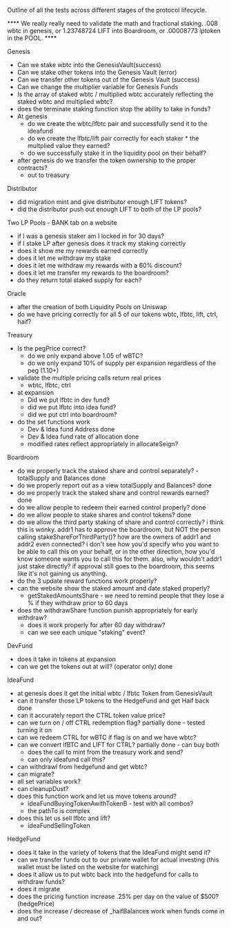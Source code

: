 Outline of all the tests across different stages of the protocol lifecycle.

**** We really really need to validate the math and fractional staking.  .008 wbtc in genesis, or 1.23748724 LIFT into Boardroom, or .00008773 lptoken in the POOL.  ****

Genesis
- Can we stake wbtc into the GenesisVault(success)
- Can we stake other tokens into the Genesis Vault (error)
- Can we transfer other tokens out of the Genesis Vault (success)
- Can we change the multiplier variable for Genesis Funds
- Is the array of staked wbtc / multiplied wbtc accurately reflecting the staked wbtc and multiplied wbtc?
- does the terminate staking function stop the ability to take in funds?
- At genesis
    - do we create the wbtc/lfbtc pair and successfully send it to the ideafund
    - do we create the lfbtc/lift pair correctly for each staker * the multplied value they earned?
    - do we successfully stake it in the liquidity pool on their behalf?
- after genesis do we transfer the token ownership to the proper contracts? 
    - out to treasury

Distributor
- did migration mint and give distributor enough LIFT tokens?
- did the distributor push out enough LIFT to both of the LP pools?

Two LP Pools - BANK tab on a website
- if I was a genesis staker am I locked in for 30 days?
- if I stake LP after genesis does it track my staking correctly
- does it show me my rewards earned correctly
- does it let me withdraw my stake
- does it let me withdraw my rewards with a 60% discount?
- does it let me transfer my rewards to the boardroom?
- do they return total staked supply for each?

Oracle
- after the creation of both Liquidity Pools on Uniswap
- do we have pricing correctly for all 5 of our tokens wbtc, lfbtc, lift, ctrl, haif?

Treasury
- Is the pegPrice correct?
    - do we only expand above 1.05 of wBTC?
    - do we only expand 10% of supply per expansion regardless of the peg (1.10+)
- validate the multiple pricing calls return real prices
    - wbtc, lfbtc, ctrl
- at expansion
    - Did we put lfbtc in dev fund?
    - did we put lfbtc into idea fund?
    - did we put ctrl into boardroom?
- do the set functions work
    - Dev & Idea fund Address
done
    - Dev & Idea fund rate of allocation
done
    - modified rates reflect appropriately in allocateSeign?
	
Boardroom
- do we properly track the staked share and control separately? - totalSupply and Balances
done
- do we properly report out as a view totalSupply and Balances?
done
- do we properly track the staked share and control rewards earned?
done
- do we allow people to redeem their earned control properly?
done
- do we allow people to stake shares and control tokens?
done
- do we allow the third party staking of share and control correctly?
i think this is wonky. addr1 has to approve the boardroom, but NOT the person calling stakeShareForThirdParty()? how are the owners of addr1 and addr2 even connected? i don't see how you'd specify who you want to be able to call this on your behalf, or in the other direction, how you'd know someone wants you to call this for them. also, why wouldn't addr1 just stake directly? if approval still goes to the boardroom, this seems like it's not gaining us anything.
- do the 3 update reward functions work properly?
- can the website show the staked amount and date staked properly?
    - getStakedAmountsShare - we need to remind people that they lose a % if they withdraw prior to 60 days
- does the withdrawShare function punish appropriately for early withdraw?
    - does it work properly for after 60 day withdraw?
    - can we see each unique "staking" event?

DevFund
- does it take in tokens at expansion
- can we get the tokens out at will? (operator only)
done

IdeaFund
- at genesis does it get the initial wbtc / lfbtc Token from GenesisVault
- can it transfer those LP tokens to the HedgeFund and get Haif back
done
- can it accurately report the CTRL token value price?
- can we turn on / off CTRL redemption flag?
partially done - tested turning it on
- can we redeem CTRL for wBTC if flag is on and we have wbtc?
- can we convert lfBTC and LIFT for CTRL?
partially done - can buy both 
    - does the call to mint from the treasury work and send? 
    - can only ideafund call this?
- can withdrawl from hedgefund and get wbtc?
- can migrate?
- all set variables work?
- can cleanupDust?
- does this function work and let us move tokens around?
    - ideaFundBuyingTokenAwithTokenB - test with all combos?
    - the pathTo is complex
- does this let us sell lfbtc and lift?
    - ideaFundSellingToken

HedgeFund
- does it take in the variety of tokens that the IdeaFund might send it?
- can we transfer funds out to our private wallet for actual investing (this wallet must be listed on the website for watching)
- does it allow us to put wbtc back into the hedgefund for calls to withdraw funds?
- does it migrate
- does the pricing function increase .25% per day on the value of $500? (hedgePrice)
- does the increase / decrease of _haifBalances work when funds come in and out?
